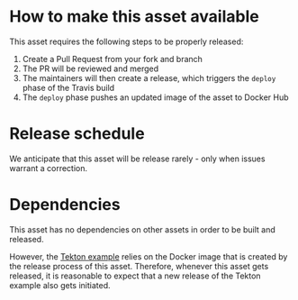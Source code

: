 # How to make this asset available
This asset requires the following steps to be properly released:
1) Create a Pull Request from your fork and branch
1) The PR will be reviewed and merged
1) The maintainers will then create a release, which triggers the `deploy` phase of the Travis build
1) The `deploy` phase pushes an updated image of the asset to Docker Hub

# Release schedule
We anticipate that this asset will be release rarely - only when issues warrant a correction.

# Dependencies
This asset has no dependencies on other assets in order to be built and released.

However, the [Tekton example](https://github.com/appsody/tekton-example)  relies on the Docker image that is created by the release process of this asset. Therefore, whenever this asset gets released, it is reasonable to expect that a new release of the Tekton example also gets initiated.